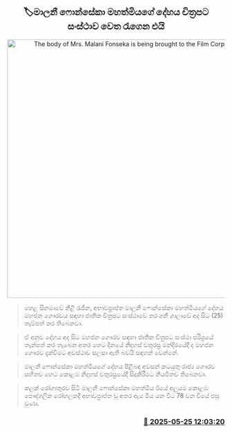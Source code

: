 <p align='center'><b><h2 align='center' title='The body of Mrs. Malani Fonseka is being brought to the Film Corporation.'>🏷මාලනී ෆොන්සේකා මහත්මියගේ දේහය චිත්‍රපට සංස්ථාව වෙත රැගෙන එයි</h2></b></p>
<p align='center'><img src='https://helakuru.sgp1.cdn.digitaloceanspaces.com/esana/images/lib/malani-u.jpg' width='600' alt='The body of Mrs. Malani Fonseka is being brought to the Film Corporation.'></p>

> හෙළ සිනමාවේ නිළි රැජින, අභාවප්‍රාප්ත මාලනී ෆොන්සේකා මහත්මියගේ දේහය මහජන ගෞරවය සඳහා ජාතික චිත්‍රපට සංස්ථාවේ තරංගනී ශාලාවේ අද සිට (25) තැම්පත් කර තිබෙනවා.

> ඒ අනුව දේහය අද සිට මහජන ගෞරව සඳහා ජාතික චිත්‍රපට සංස්ථා පරිශ්‍රයේ තැන්පත් කර තැබෙන අතර හෙට දිනයේ නිදහස් චතුරස්‍ර මන්දිරයේදී ද මහජන ගෞරව දැක්වීමට අවස්ථාව සලසා ඇති බවයි සඳහන් වෙන්නේ.

> මාලනී ෆොන්සේකා මහත්මියගේ දේහය පිළිබඳ අවසන් කටයුතු රාජ්‍ය ගෞරව සහිතව හෙට කොළඹ නිදහස් චතුරස්‍රයේදී සිදුකිරීමට නියමිතව තිබෙනවා.

> කලක් රෝගාතුරව සිටී මාලනී ෆොන්සේකා මහත්මිය ඊයේ අලුයම කොළඹ පෞද්ගලික රෝහලකදී අභාවප්‍රාප්ත වූ අතර ඇය මිය යන විට 78 වන වියේ පසු වුණා.



<h3 align='right'><a href='https://www.helakuru.lk/esana/p/110419/'>📅 2025-05-25 12:03:20</a></h3>
